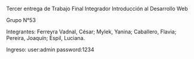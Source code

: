 Tercer entrega de Trabajo Final Integrador Introducción al Desarrollo Web

Grupo N°53

Integrantes: Ferreyra Vadnal, César; Mylek, Yanina; Caballero, Flavia; Pereira, Joaquín; Espil, Luciana.

Ingreso: 
user:admin
password:1234
